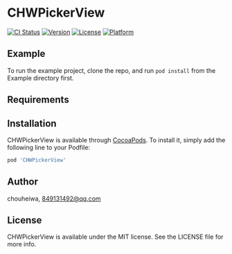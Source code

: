 # CHWPickerView

[![CI Status](https://img.shields.io/travis/chouheiwa/CHWPickerView.svg?style=flat)](https://travis-ci.org/chouheiwa/CHWPickerView)
[![Version](https://img.shields.io/cocoapods/v/CHWPickerView.svg?style=flat)](https://cocoapods.org/pods/CHWPickerView)
[![License](https://img.shields.io/cocoapods/l/CHWPickerView.svg?style=flat)](https://cocoapods.org/pods/CHWPickerView)
[![Platform](https://img.shields.io/cocoapods/p/CHWPickerView.svg?style=flat)](https://cocoapods.org/pods/CHWPickerView)

## Example

To run the example project, clone the repo, and run `pod install` from the Example directory first.

## Requirements

## Installation

CHWPickerView is available through [CocoaPods](https://cocoapods.org). To install
it, simply add the following line to your Podfile:

```ruby
pod 'CHWPickerView'
```

## Author

chouheiwa, 849131492@qq.com

## License

CHWPickerView is available under the MIT license. See the LICENSE file for more info.
